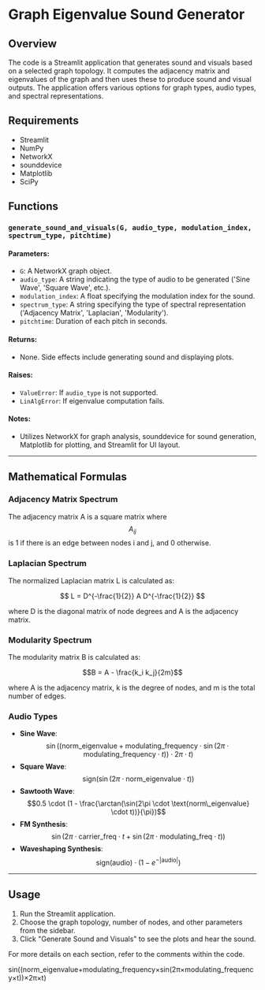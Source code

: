 # Graph Eigenvalue Sound Generator

## Overview

The code is a Streamlit application that generates sound and visuals based on a selected graph topology. It computes the adjacency matrix and eigenvalues of the graph and then uses these to produce sound and visual outputs. The application offers various options for graph types, audio types, and spectral representations.

## Requirements

- Streamlit
- NumPy
- NetworkX
- sounddevice
- Matplotlib
- SciPy

## Functions

### `generate_sound_and_visuals(G, audio_type, modulation_index, spectrum_type, pitchtime)`

#### Parameters:

- `G`: A NetworkX graph object.
- `audio_type`: A string indicating the type of audio to be generated ('Sine Wave', 'Square Wave', etc.).
- `modulation_index`: A float specifying the modulation index for the sound.
- `spectrum_type`: A string specifying the type of spectral representation ('Adjacency Matrix', 'Laplacian', 'Modularity').
- `pitchtime`: Duration of each pitch in seconds.

#### Returns:
- None. Side effects include generating sound and displaying plots.

#### Raises:
- `ValueError`: If `audio_type` is not supported.
- `LinAlgError`: If eigenvalue computation fails.

#### Notes:
- Utilizes NetworkX for graph analysis, sounddevice for sound generation, Matplotlib for plotting, and Streamlit for UI layout.

---

## Mathematical Formulas

### Adjacency Matrix Spectrum

The adjacency matrix A is a square matrix where $$A_{ij}$$ is 1 if there is an edge between nodes i and j, and 0 otherwise.

### Laplacian Spectrum

The normalized Laplacian matrix L is calculated as:

$$
L = D^{-\frac{1}{2}} A D^{-\frac{1}{2}}
$$

where D is the diagonal matrix of node degrees and A is the adjacency matrix.

### Modularity Spectrum

The modularity matrix B is calculated as:


$$B = A - \frac{k_i k_j}{2m}$$

where A is the adjacency matrix, k is the degree of nodes, and m is the total number of edges.



### Audio Types

- **Sine Wave**: $$\sin\left((\text{norm\_eigenvalue}+\text{modulating\_frequency}\cdot\sin(2\pi\cdot\text{modulating\_frequency}\cdot t))\cdot2\pi\cdot t\right)$$
- **Square Wave**: $$\text{sign}(\sin(2\pi \cdot \text{norm\_eigenvalue} \cdot t))$$
- **Sawtooth Wave**: $$0.5 \cdot (1 - \frac{\arctan(\sin(2\pi \cdot \text{norm\_eigenvalue} \cdot t))}{\pi})$$
- **FM Synthesis**: $$ \sin(2\pi \cdot \text{carrier\_freq} \cdot t + \sin(2\pi \cdot \text{modulating\_freq} \cdot t))$$
- **Waveshaping Synthesis**: $$\text{sign}(\text{audio}) \cdot (1 - e^{-|\text{audio}|})$$


---

## Usage

1. Run the Streamlit application.
2. Choose the graph topology, number of nodes, and other parameters from the sidebar.
3. Click "Generate Sound and Visuals" to see the plots and hear the sound.

For more details on each section, refer to the comments within the code.


sin((norm_eigenvalue+modulating_frequency×sin(2π×modulating_frequency×t))×2π×t)
